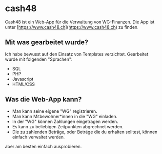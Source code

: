 # cash48
Cash48 ist ein Web-App für die Verwaltung von WG-Finanzen. 
Die App ist unter [https://www.cash48.ch](https://www.cash48.ch) zu finden. 

## Mit was gearbeitet wurde?
Ich habe bewusst auf den Einsatz von Templates verzichtet. Gearbeitet wurde mit folgenden "Sprachen":
+ SQL
+ PHP
+ Javascript
+ HTML/CSS

## Was die Web-App kann?
+ Man kann seine eigene "WG" registrieren.
+ Man kann Mitbewohner*innen in die "WG" einladen.
+ In der "WG" können Zahlungen eingetragen werden.
+ Es kann zu beliebigen Zeitpunkten abgrechnet werden. 
+ Die zu zahlenden Beträge, oder Beträge die du erhalten solltest, können einfach verwaltet werden.

aber am besten einfach ausprobieren. 
